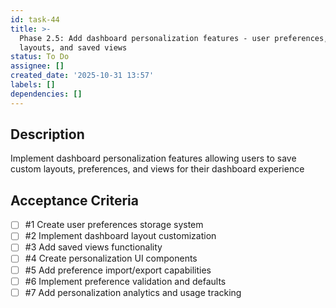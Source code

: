 ```yaml
---
id: task-44
title: >-
  Phase 2.5: Add dashboard personalization features - user preferences, custom
  layouts, and saved views
status: To Do
assignee: []
created_date: '2025-10-31 13:57'
labels: []
dependencies: []
---
```


## Description

<!-- SECTION:DESCRIPTION:BEGIN -->
Implement dashboard personalization features allowing users to save custom layouts, preferences, and views for their dashboard experience
<!-- SECTION:DESCRIPTION:END -->

## Acceptance Criteria
<!-- AC:BEGIN -->
- [ ] #1 Create user preferences storage system
- [ ] #2 Implement dashboard layout customization
- [ ] #3 Add saved views functionality
- [ ] #4 Create personalization UI components
- [ ] #5 Add preference import/export capabilities
- [ ] #6 Implement preference validation and defaults
- [ ] #7 Add personalization analytics and usage tracking
<!-- AC:END -->
